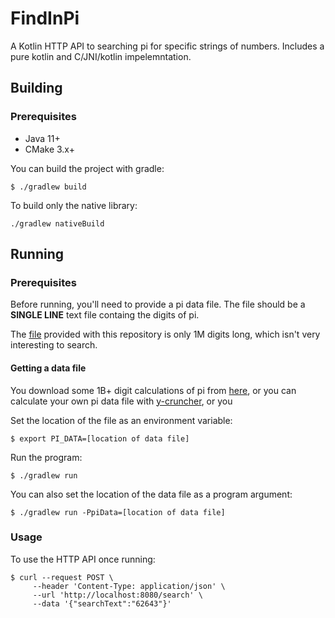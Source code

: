 # FindInPi
A Kotlin HTTP API to searching pi for specific strings of numbers. Includes a pure kotlin and C/JNI/kotlin impelemntation.

## Building
### Prerequisites
- Java 11+
- CMake 3.x+

You can build the project with gradle:
```shell
$ ./gradlew build
```

To build only the native library:
```shell
./gradlew nativeBuild
```

## Running
### Prerequisites
Before running, you'll need to provide a pi data file. The file should be a **SINGLE LINE** text file containg the
digits of pi. 

The [file](src/main/resources/Pi1M.txt) provided with this repository is only 1M digits long, which isn't very 
interesting to search. 

#### Getting a data file
You download some 1B+ digit calculations of pi from [here](https://stuff.mit.edu/afs/sipb/contrib/pi/), 
or you can calculate your own pi data file with [y-cruncher](http://www.numberworld.org/y-cruncher/), or you

Set the location of the file as an environment variable:
```shell
$ export PI_DATA=[location of data file]
```

Run the program:
```shell
$ ./gradlew run
```
You can also set the location of the data file as a program argument:
```shell
$ ./gradlew run -PpiData=[location of data file]
```

### Usage
To use the HTTP API once running:
```shell
$ curl --request POST \
     --header 'Content-Type: application/json' \
     --url 'http://localhost:8080/search' \
     --data '{"searchText":"62643"}'
```